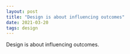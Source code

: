 ```yaml
---
layout: post
title: "Design is about influencing outcomes"
date: 2021-03-20
tags: design
---
```


Design is about influencing outcomes.
